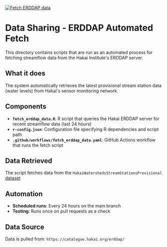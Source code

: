 [![Fetch ERDDAP data](https://github.com/HakaiInstitute/hakai-streamflow-data/actions/workflows/fetch_erddap_data.yaml/badge.svg)](https://github.com/HakaiInstitute/hakai-streamflow-data/actions/workflows/fetch_erddap_data.yaml)

# Data Sharing - ERDDAP Automated Fetch

This directory contains scripts that are run as an automated process for fetching streamflow data from the Hakai Institute's ERDDAP server.

## What it does

The system automatically retrieves the latest provisional stream station data (water levels) from Hakai's sensor monitoring network.

## Components

- **`fetch_erddap_data.R`**: R script that queries the Hakai ERDDAP server for recent streamflow data (last 24 hours)
- **`r-config.json`**: Configuration file specifying R dependencies and script path
- **`.github/workflows/fetch_erddap_data.yaml`**: GitHub Actions workflow that runs the fetch script

## Data Retrieved

The script fetches data from the `HakaiWatershedsStreamStationsProvisional` [dataset](https://catalogue.hakai.org/erddap/tabledap/HakaiWatershedsStreamStationsProvisional.subset)

## Automation

- **Scheduled runs**: Every 24 hours on the main branch
- **Testing**: Runs once on pull requests as a check

## Data Source

Data is pulled from: `https://catalogue.hakai.org/erddap/`
